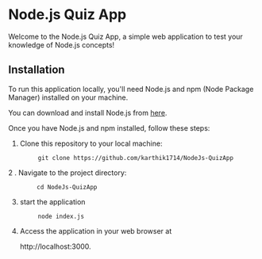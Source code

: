# Node.js Quiz App

Welcome to the Node.js Quiz App, a simple web application to test your knowledge of Node.js concepts!

## Installation

To run this application locally, you'll need Node.js and npm (Node Package Manager) installed on your machine. 

You can download and install Node.js from [here](https://nodejs.org/).

Once you have Node.js and npm installed, follow these steps:

1. Clone this repository to your local machine:

            git clone https://github.com/karthik1714/NodeJs-QuizApp

2 . Navigate to the project directory:

            cd NodeJs-QuizApp

3. start the application

            node index.js
4. Access the application in your web browser at

     http://localhost:3000.

         
